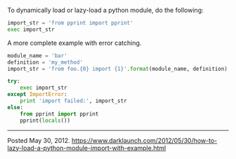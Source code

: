 To dynamically load or lazy-load a python module, do the following:

```python
import_str = 'from pprint import pprint'
exec import_str
```

A more complete example with error catching.

```python
module_name = 'bar'
definition = 'my_method'
import_str = 'from foo.{0} import {1}'.format(module_name, definition)

try:
    exec import_str
except ImportError:
    print 'import failed:', import_str
else:
    from pprint import pprint
    pprint(locals())
```

---


Posted May 30, 2012.
https://www.darklaunch.com/2012/05/30/how-to-lazy-load-a-python-module-import-with-example.html
